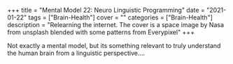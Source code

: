 +++
title = "Mental Model 22: Neuro Linguistic Programming"
date = "2021-01-22"
tags = ["Brain-Health"]
cover = ""
categories = ["Brain-Health"]
description = "Relearning the internet. The cover is a space image by Nasa from unsplash blended with some patterns from Everypixel"
+++

Not exactly a mental model, but its something relevant to truly understand the human brain from a linguistic perspective....
